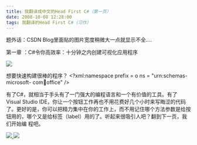 ```yaml
---
title: 我翻译成中文的Head First C#（第一页）
date: 2008-10-08 12:28:00
tags: 我翻译的Head First C#（习作）
---
```

题外话：CSDN Blog里面贴的图片宽度稍微大一点就显示不全....

第一章  ：C#令你高效率：十分钟之内创建可视化应用程序

![](https://p-blog.csdn.net/images/p_blog_csdn_net/cuipengfei1/EntryImages/20081008/%E6%88%AA%E5%9B%BE00.jpg)

想要快速构建很棒的程序？  <?xml:namespace prefix = o ns = "urn:schemas-microsoft-
com:office:office" />

有了C#，就相当于手头有了一门强大的编程语言和一个有价值的工具。有了Visual Studio IDE，你让一个按钮工作再也不用花费好几个小时来写晦涩的代码
了。更好的是，你可以把精力集中在你的工作上，而不用记住哪个方法参数是给按钮用的，哪个又是给标签（label）用的了。听起来很吸引人吧？翻到下一页，我们开始编
程吧。



[ ![](https://profile.csdnimg.cn/5/2/5/3_cuipengfei1)
![](https://g.csdnimg.cn/static/user-reg-year/1x/11.png)
](https://blog.csdn.net/cuipengfei1)





